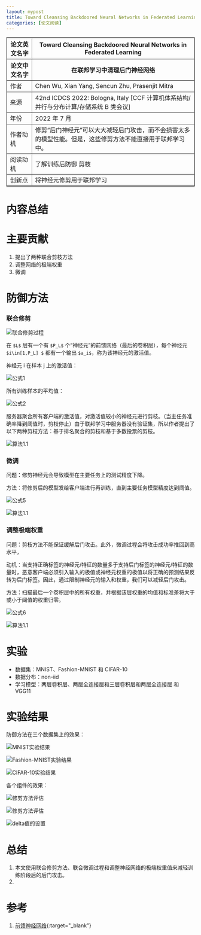 ```yaml
---
layout: mypost
title: Toward Cleansing Backdoored Neural Networks in Federated Learning
categories: [论文阅读]
---
```


<table border="1">
    <tr>
        <th>论文英文名字</th>
        <th>Toward Cleansing Backdoored Neural Networks in Federated Learning</th>
    </tr>
    <tr>
        <th>论文中文名字</th>
        <th>在联邦学习中清理后门神经网络</th>
    </tr>
    <tr>
        <td>作者</td>
        <td>Chen Wu, Xian Yang, Sencun Zhu, Prasenjit Mitra</td>
    </tr>
    <tr>
        <td>来源</td>
        <td>42nd ICDCS 2022: Bologna, Italy [CCF 计算机体系结构/并行与分布计算/存储系统 B 类会议]</td>
    </tr>
    <tr>
        <td>年份</td>
        <td>2022 年 7 月</td>
    </tr>
    <tr>
        <td>作者动机</td>
        <td>修剪“后门神经元”可以大大减轻后门攻击，而不会损害太多的模型性能。但是，这些修剪方法不能直接用于联邦学习中。</td>
    </tr>
    <tr>
        <td>阅读动机</td>
        <td>了解训练后防御 剪枝</td>
    </tr>
    <tr>
        <td>创新点</td>
        <td>将神经元修剪用于联邦学习</td>
    </tr>
</table>

# 内容总结

# 主要贡献

1. 提出了两种联合剪枝方法
2. 调整网络的极端权重
3. 微调

# 防御方法

### 联合修剪

![联合修剪过程](联合修剪过程.png)

在 `$L$` 层有一个有 `$P_L$` 个“神经元”的前馈网络（最后的卷积层），每个神经元 `$i\in[1,P_L] $` 都有一个输出 `$a_i$`，称为该神经元的激活值。

神经元 i 在样本 j 上的激活值：

![公式1](公式1.png)

所有训练样本的平均值：

![公式2](公式2.png)

服务器聚合所有客户端的激活值，对激活值较小的神经元进行剪枝。（当主任务准确率降到阈值时，剪枝停止）由于联邦学习中服务器没有验证集，所以作者提出了以下两种剪枝方法：基于排名聚合的剪枝和基于多数投票的剪枝。

![算法1.1](算法1.1.png)

### 微调

问题：修剪神经元会导致模型在主要任务上的测试精度下降。

方法：将修剪后的模型发给客户端进行再训练，直到主要任务模型精度达到阈值。

![公式5](公式5.png)

![算法1.1](算法1.2.png)

### 调整极端权重

问题：剪枝方法不能保证缓解后门攻击。此外，微调过程会将攻击成功率推回到高水平，

动机：当支持正确标签的神经元/特征的数量多于支持后门标签的神经元/特征的数量时，恶意客户端必须引入输入的极值或神经元权重的极值以将正确的预测结果反转为后门标签。因此，通过限制神经元的输入和权重，我们可以减轻后门攻击。

方法：扫描最后一个卷积层中的所有权重，并根据该层权重的均值和标准差将大于或小于阈值的权重归零。

![公式6](公式6.png)

![算法1.1](算法1.2.png)

# 实验

+ 数据集：MNIST、Fashion-MNIST 和 CIFAR-10
+ 数据分布：non-iid
+ 学习模型：两层卷积层、两层全连接层和三层卷积层和两层全连接层 和 VGG11

# 实验结果

防御方法在三个数据集上的效果：

![MNIST实验结果](MNIST实验结果.png)

![Fashion-MNIST实验结果](Fashion-MNIST实验结果.png)

![CIFAR-10实验结果](CIFAR-10实验结果.png)

各个组件的效果：

![修剪方法评估](修剪方法评估.png)

![修剪方法评估](修剪方法评估.png)

![delta值的设置](delta值的设置.png)

# 总结

1. 本文使用联合修剪方法、联合微调过程和调整神经网络的极端权重值来减轻训练阶段后的后门攻击。
2. 

# 参考

1. [前馈神经网络](https://blog.csdn.net/qq_23334761/article/details/123630235){:target="_blank"}